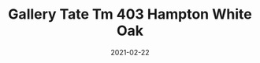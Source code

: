 ---
tags: 
  - "To Market"
  - "Loose Lay LVT"
  - "Gallery"
title: "Gallery Tate Tm 403 Hampton White Oak"
designer: "To Market"
image_primary: "img/GALLERY-403.jpg"
href: "https://www.tomkt.com/copy-of-woven-swatches"
description: "Size%3A%207.08%22%20X%2047.24%22%A0/%20Wear%20layer%3A%20.5mm%20%2820mil%29%A0/%20Edge%3A%20Square%A0/%20Thickness%3A%205.0mm%20/%20Sq.ft/Ctn%3A%2023.25%A0/%20Installation%3A%20Glue%20Down"
category: "loose-lay-lvt-gallery"
subtitle: ""
manufacturer: "ToMarket"
slug: "/manufacturers/tomarket/loose-lay-lvt-gallery/to-market-gallery-tate-tm-403-hampton-white-oak"
date: "2021-02-22"
---